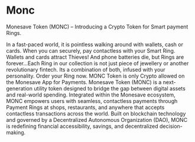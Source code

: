 # Monc
Monesave Token (MONC) – Introducing a Crypto Token for Smart payment Rings.

In a fast-paced world, it is pointless walking around with wallets, cash or cards. When you can securely, pay contactless with your Smart Ring.
Wallets and cards attract Thieves! And phone batteries die, but Rings are forever…Each Ring in our collection is not just piece of jewellery or another revolutionary fintech. Its a combination of both, infused with your personality. Order your Ring now.
MONC Token is only Crypto allowed on the Monesave App for Payments. Monesave Token (MONC) is a next-generation utility token designed to bridge the gap between digital assets and real-world spending. 
Integrated within the Monesave ecosystem, MONC empowers users with seamless, contactless payments through Payment Rings at shops, restaurants, and anywhere that accepts contactless transactions across the world. 
Built on blockchain technology and governed by a Decentralized Autonomous Organization (DAO), MONC is redefining financial accessibility, savings, and decentralized decision-making.
